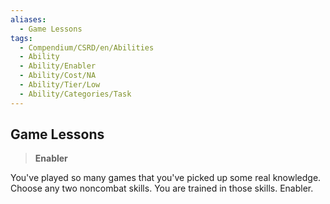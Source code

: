 ```yaml
---
aliases:
  - Game Lessons
tags:
  - Compendium/CSRD/en/Abilities
  - Ability
  - Ability/Enabler
  - Ability/Cost/NA
  - Ability/Tier/Low
  - Ability/Categories/Task
---
```

  
    
## Game Lessons    
>**Enabler**  
    
You've played so many games that you've picked up some real knowledge. Choose any two noncombat skills. You are trained in those skills. Enabler.